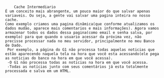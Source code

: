 		Cache Intermediario
	É um conceito mais abrangente, um pouco maior do que salvar apenas variaveis. Ou seja, a gente vai salvar uma pagina inteira no nosso cache.
	Como exemplo criamos uma pagina dinâmica(que conforme atualizamos os dados mudão, aparece mais comentarios e mais informações). Agora vamos armazenar todos os dados dessa pagina(como email e senha salva, por exemplo) para que quando o usuario acessar da próxima vez, não precisse processar nada no meu servidor, principalmente no meu Banco de Dado.
	 Por exemplo, a página do G1 não processa todas aquelas noticias que estão aparecendo naquela tela na hora que você esta acessando(ele pega as noticias do banco na hora em que você acessa).
	 -O G1 não processa todas as noticias na hora em que você acessa.
	 -Todas as notícias junto com seus comentários já esta totalmente processada e salva em um HTML.